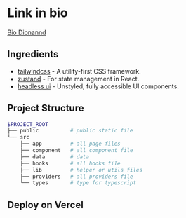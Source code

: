 # Link in bio

[Bio Dionannd](https://links.dianananda.site)

## Ingredients

- [tailwindcss](https://tailwindcss.com) - A utility-first CSS framework.
- [zustand](https://zustand-demo.pmnd.rs) - For state management in React.
- [headless ui](https://headlessui.com) - Unstyled, fully accessible UI components.

## Project Structure

```bash
$PROJECT_ROOT
├── public          # public static file
└── src
    ├── app         # all page files
    ├── component   # all component file
    ├── data        # data
    ├── hooks       # all hooks file
    ├── lib         # helper or utils files
    ├── providers   # all providers file
    └── types       # type for typescript
```

## Deploy on Vercel
